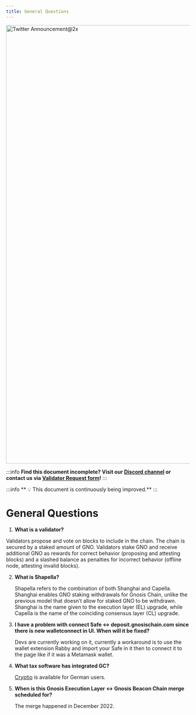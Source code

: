```yaml
---
title: General Questions
---
```


<img width="1200" alt="Twitter Announcement@2x" src="https://github.com/gnosischain/documentation/assets/75987728/6effcd11-5f0c-4b4d-ae2f-aff99badb373" />

:::info
**Find this document incomplete? Visit our [Discord channel](https://discord.gg/gnosischain) or contact us via [Validator Request form](https://tally.so/r/3y4V1W)!** 
:::

:::info
** :bulb: This document is continuously being improved.** 
:::

# General Questions

1. **What is a validator?**
   
Validators propose and vote on blocks to include in the chain. The chain is secured by a staked amount of GNO. Validators stake GNO and receive additional GNO as rewards for correct behavior (proposing and attesting blocks) and a slashed balance as penalties for incorrect behavior (offline node, attesting invalid blocks).

2. **What is Shapella?**

   Shapella refers to the combination of both Shanghai and Capella. Shanghai enables GNO staking withdrawals for Gnosis Chain, unlike the previous model that doesn’t allow for staked GNO to be withdrawn. Shanghai is the name given to the execution layer (EL) upgrade, while Capella is the name of the coinciding consensus layer (CL) upgrade.

3. **I have a problem with connect Safe <-> deposit.gnosischain.com since there is new walletconnect in UI. When will it be fixed?**

    Devs are currently working on it, currently a workaround is to use the wallet extension Rabby and import your Safe in it then to connect it to the page like if it was a Metamask wallet.

4. **What tax software has integrated GC?**

    [Cryptio](https://cryptio.co/) is available for German users. 

5. **When is this Gnosis Execution Layer <-> Gnosis Beacon Chain merge scheduled for?**

   The merge happened in December 2022.

